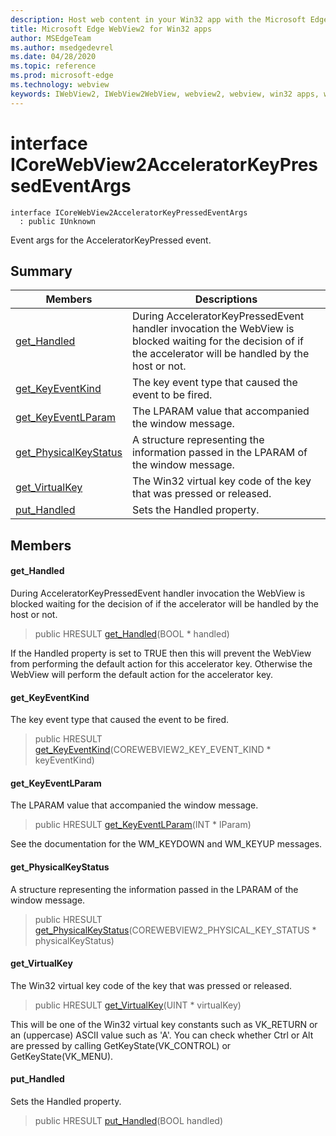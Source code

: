 ```yaml
---
description: Host web content in your Win32 app with the Microsoft Edge WebView2 control
title: Microsoft Edge WebView2 for Win32 apps
author: MSEdgeTeam
ms.author: msedgedevrel
ms.date: 04/28/2020
ms.topic: reference
ms.prod: microsoft-edge
ms.technology: webview
keywords: IWebView2, IWebView2WebView, webview2, webview, win32 apps, win32, edge, ICoreWebView2, ICoreWebView2Controller, browser control, edge html
---
```


# interface ICoreWebView2AcceleratorKeyPressedEventArgs 

```
interface ICoreWebView2AcceleratorKeyPressedEventArgs
  : public IUnknown
```

Event args for the AcceleratorKeyPressed event.

## Summary

 Members                        | Descriptions
--------------------------------|---------------------------------------------
[get_Handled](#get_handled) | During AcceleratorKeyPressedEvent handler invocation the WebView is blocked waiting for the decision of if the accelerator will be handled by the host or not.
[get_KeyEventKind](#get_keyeventkind) | The key event type that caused the event to be fired.
[get_KeyEventLParam](#get_keyeventlparam) | The LPARAM value that accompanied the window message.
[get_PhysicalKeyStatus](#get_physicalkeystatus) | A structure representing the information passed in the LPARAM of the window message.
[get_VirtualKey](#get_virtualkey) | The Win32 virtual key code of the key that was pressed or released.
[put_Handled](#put_handled) | Sets the Handled property.

## Members

#### get_Handled 

During AcceleratorKeyPressedEvent handler invocation the WebView is blocked waiting for the decision of if the accelerator will be handled by the host or not.

> public HRESULT [get_Handled](#get_handled)(BOOL * handled)

If the Handled property is set to TRUE then this will prevent the WebView from performing the default action for this accelerator key. Otherwise the WebView will perform the default action for the accelerator key.

#### get_KeyEventKind 

The key event type that caused the event to be fired.

> public HRESULT [get_KeyEventKind](#get_keyeventkind)(COREWEBVIEW2_KEY_EVENT_KIND * keyEventKind)

#### get_KeyEventLParam 

The LPARAM value that accompanied the window message.

> public HRESULT [get_KeyEventLParam](#get_keyeventlparam)(INT * lParam)

See the documentation for the WM_KEYDOWN and WM_KEYUP messages.

#### get_PhysicalKeyStatus 

A structure representing the information passed in the LPARAM of the window message.

> public HRESULT [get_PhysicalKeyStatus](#get_physicalkeystatus)(COREWEBVIEW2_PHYSICAL_KEY_STATUS * physicalKeyStatus)

#### get_VirtualKey 

The Win32 virtual key code of the key that was pressed or released.

> public HRESULT [get_VirtualKey](#get_virtualkey)(UINT * virtualKey)

This will be one of the Win32 virtual key constants such as VK_RETURN or an (uppercase) ASCII value such as 'A'. You can check whether Ctrl or Alt are pressed by calling GetKeyState(VK_CONTROL) or GetKeyState(VK_MENU).

#### put_Handled 

Sets the Handled property.

> public HRESULT [put_Handled](#put_handled)(BOOL handled)
